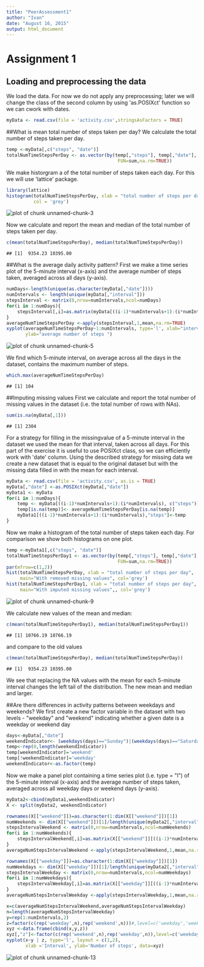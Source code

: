 ```yaml
---
title: "PeerAssessment1"
author: "Ivan"
date: "August 16, 2015"
output: html_document
---
```


# Assignment 1


## Loading and preprocessing the data
We load the data. For now we do not apply any preprocessing; later we will
change the class of the second column by using 'as.POSIXct' function so we can cwork with dates.

```r
myData <- read.csv(file = 'activity.csv',stringsAsFactors = TRUE)
```
##What is mean total number of steps taken per day?
We calculate the total number of steps taken per day.

```r
temp <-myData[,c("steps", "date")]
totalNumTimeStepsPerDay <- as.vector(by(temp[,"steps"], temp[,"date"],
                                         FUN=sum,na.rm=TRUE))
```
We make historgram a of the total number of steps taken each day. For this we will
use 'lattice' package.

```r
library(lattice)
histogram(totalNumTimeStepsPerDay, xlab = "total number of steps per day",
          col = 'grey')
```

![plot of chunk unnamed-chunk-3](figure/unnamed-chunk-3-1.png) 

Now we calculate and report the mean and median of the total number of steps taken per day.


```r
c(mean(totalNumTimeStepsPerDay), median(totalNumTimeStepsPerDay))
```

```
## [1]  9354.23 10395.00
```

##What is the average daily activity pattern?
First we make a time series plot of the 5-minute interval (x-axis) and the average number of steps taken, averaged across all days (y-axis).

```r
numDays<-length(unique(as.character(myData[,"date"])))
numIntervals <- length(unique(myData[,"interval"]))
stepsInterval <- matrix(0,nrow=numIntervals,ncol=numDays)
for(i in 1:numDays){
    stepsInterval[,i]=as.matrix(myData[((i-1)*numIntervals+1):(i*numIntervals), c("steps")])
}
averageNumTimeStepsPerDay <-apply(stepsInterval,1,mean,na.rm=TRUE)
xyplot(averageNumTimeStepsPerDay~1:numIntervals, type='l', xlab="interval",
       ylab="average number of steps ")
```

![plot of chunk unnamed-chunk-5](figure/unnamed-chunk-5-1.png) 

We find which 5-minute interval, on average across all the days in the dataset, contains the maximum number of steps.


```r
which.max(averageNumTimeStepsPerDay)
```

```
## [1] 104
```
##Imputing missing values
First we calculate and report the total number of missing values in the dataset (i.e. the total number of rows with NAs).


```r
sum(is.na(myData[,1]))
```

```
## [1] 2304
```
For a strategy for filling in the missingvalue of a 5-minute interval in the dataset we used the mean for that interval, taken across all days. For this part of the exercise
it is useful to use POSIXct class, so we can efficiently work with 'date' column.
Using the described strategy for missing data we create a new dataset that is equal to the original dataset but with the missing data filled in with the mean for each interval.



```r
myData <- read.csv(file = 'activity.csv', as.is = TRUE)
myData[,"date"] <-as.POSIXct(myData[,"date"])
myData1 <- myData
for(i in 1:numDays){
    temp <- myData[((i-1)*numIntervals+1):(i*numIntervals), c("steps")]
    temp[is.na(temp)]<- averageNumTimeStepsPerDay[is.na(temp)]
    myData1[((i-1)*numIntervals+1):(i*numIntervals),"steps"]<-temp
}
```
Now we make a histogram of the total number of steps taken each day. For comparison
we show both histograms on one plot.


```r
temp <-myData1[,c("steps", "date")]
totalNumTimeStepsPerDay1 <- as.vector(by(temp[,"steps"], temp[,"date"],
                                         FUN=sum,na.rm=TRUE))
par(mfrow=c(1,2))
hist(totalNumTimeStepsPerDay, xlab = "total number of steps per day", 
     main="With removed missing values", col='grey')
hist(totalNumTimeStepsPerDay1, xlab = "total number of steps per day",
     main="With imputed missing values",, col='grey')
```

![plot of chunk unnamed-chunk-9](figure/unnamed-chunk-9-1.png) 

We calculate new values of the mean and median:

```r
c(mean(totalNumTimeStepsPerDay1), median(totalNumTimeStepsPerDay1))
```

```
## [1] 10766.19 10766.19
```
and compare to the old values

```r
c(mean(totalNumTimeStepsPerDay), median(totalNumTimeStepsPerDay))
```

```
## [1]  9354.23 10395.00
```

We see that replacing the NA values with the mean for each 5-minute interval changes the left tail of the distribution. The new mean and median and larger.


##Are there differences in activity patterns between weekdays and weekends?
We first create a new factor variable in the dataset with two levels - "weekday" and "weekend" indicating whether a given date is a weekday or weekend day


```r
days<-myData[,"date"]
weekendIndicator<- (weekdays(days)=="Sunday")|(weekdays(days)=="Saturday")
temp<-rep(0,length(weekendIndicator))
temp[weekendIndicator]='weekend'
temp[!weekendIndicator]='weekday'
weekendIndicator<-as.factor(temp)
```
Now we make a panel plot containing a time series plot (i.e. type = "l") of the 5-minute interval (x-axis) and the average number of steps taken, averaged across all weekday days or weekend days (y-axis).

```r
myData2<-cbind(myData1,weekendIndicator)
X <- split(myData2, weekendIndicator)

rownames(X[["weekend"]])=as.character(1:dim(X[["weekend"]])[1])
numWeekends <- dim(X[["weekend"]])[1]/length(unique(myData2[,"interval"]))
stepsIntervalWeekend <- matrix(0,nrow=numIntervals,ncol=numWeekends)
for(i in 1:numWeekends){
    stepsIntervalWeekend[,i]=as.matrix(X[["weekend"]][((i-1)*numIntervals+1):(i*numIntervals), c("steps")])
}
averageNumStepsIntervalWeekend <-apply(stepsIntervalWeekend,1,mean,na.rm=TRUE)

rownames(X[["weekday"]])=as.character(1:dim(X[["weekday"]])[1])
numWeekdays <- dim(X[["weekday"]])[1]/length(unique(myData2[,"interval"]))
stepsIntervalWeekday <- matrix(0,nrow=numIntervals,ncol=numWeekdays)
for(i in 1:numWeekdays){
    stepsIntervalWeekday[,i]=as.matrix(X[["weekday"]][((i-1)*numIntervals+1):(i*numIntervals), c("steps")])
}
averageNumStepsIntervalWeekday <-apply(stepsIntervalWeekday,1,mean,na.rm=TRUE)

x=c(averageNumStepsIntervalWeekend,averageNumStepsIntervalWeekday)
n=length(averageNumStepsIntervalWeekday)
y=rep(1:numIntervals,2)
z=factor(c(rep('weekday',n),rep('weekend',n)))#,level=c('weekday','weekend'))
xyz <-data.frame(cbind(x,y,z))
xyz[,"z"]<-factor(c(rep('weekend',n),rep('weekday',n)),level=c('weekday','weekend'))
xyplot(x~y | z, type='l', layout = c(1,2),
       xlab ='Interval', ylab='Number of steps', data=xyz)
```

![plot of chunk unnamed-chunk-13](figure/unnamed-chunk-13-1.png) 

